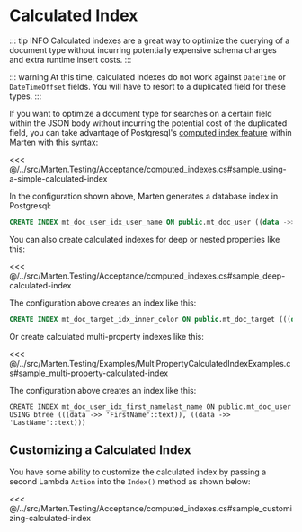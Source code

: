 # Calculated Index

::: tip INFO
Calculated indexes are a great way to optimize the querying of a document type without incurring
potentially expensive schema changes and extra runtime insert costs.
:::

::: warning
At this time, calculated indexes do not work against `DateTime` or `DateTimeOffset` fields. You will have
to resort to a duplicated field for these types.
:::

If you want to optimize a document type for searches on a certain field within the JSON body without incurring the potential cost of the duplicated field, you can take advantage of Postgresql's [computed index feature](https://www.postgresql.org/docs/9.5/static/indexes-expressional.html) within Marten with this syntax:

<<< @/../src/Marten.Testing/Acceptance/computed_indexes.cs#sample_using-a-simple-calculated-index

In the configuration shown above, Marten generates a database index in Postgresql:

```sql
CREATE INDEX mt_doc_user_idx_user_name ON public.mt_doc_user ((data ->> 'UserName'));
```

You can also create calculated indexes for deep or nested properties like this:

<<< @/../src/Marten.Testing/Acceptance/computed_indexes.cs#sample_deep-calculated-index

The configuration above creates an index like this:

```sql
CREATE INDEX mt_doc_target_idx_inner_color ON public.mt_doc_target (((data -> 'Inner' ->> 'Color')::int));
```

Or create calculated multi-property indexes like this:

<<< @/../src/Marten.Testing/Examples/MultiPropertyCalculatedIndexExamples.cs#sample_multi-property-calculated-index

The configuration above creates an index like this:

```
CREATE INDEX mt_doc_user_idx_first_namelast_name ON public.mt_doc_user USING btree (((data ->> 'FirstName'::text)), ((data ->> 'LastName'::text)))
```

## Customizing a Calculated Index

You have some ability to customize the calculated index by passing a second Lambda `Action` into
the `Index()` method as shown below:

<<< @/../src/Marten.Testing/Acceptance/computed_indexes.cs#sample_customizing-calculated-index
